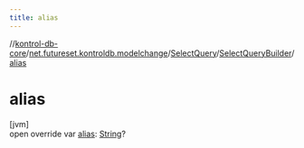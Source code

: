 ```yaml
---
title: alias
---
```

//[kontrol-db-core](../../../../index.html)/[net.futureset.kontroldb.modelchange](../../index.html)/[SelectQuery](../index.html)/[SelectQueryBuilder](index.html)/[alias](alias.html)



# alias



[jvm]\
open override var [alias](alias.html): [String](https://kotlinlang.org/api/latest/jvm/stdlib/kotlin/-string/index.html)?




